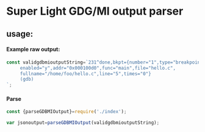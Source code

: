 # Super Light GDG/MI output parser

## usage:
#### Example raw output:
```javascript
const validgdbmioutputString=`231^done,bkpt={number="1",type="breakpoint",disp="keep",
     enabled="y",addr="0x000100d0",func="main",file="hello.c",
     fullname="/home/foo/hello.c",line="5",times="0"}
     (gdb)
`;
```
#### Parse
```javascript
const {parseGDBMIOutput}=require('./index');

var jsonoutput=parseGDBMIOutput(validgdbmioutputString);
```

